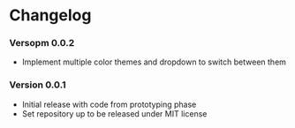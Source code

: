 # Changelog

### Versopm 0.0.2
* Implement multiple color themes and dropdown to switch between them

### Version 0.0.1
* Initial release with code from prototyping phase
* Set repository up to be released under MIT license